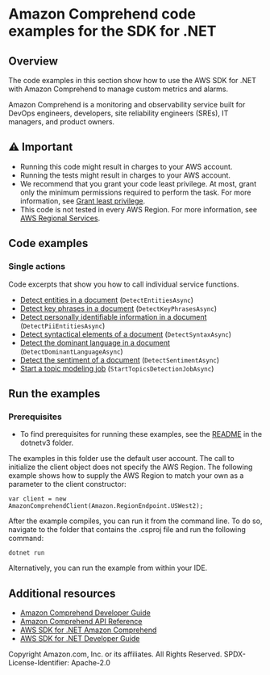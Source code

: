 # Amazon Comprehend code examples for the SDK for .NET

## Overview
The code examples in this section show how to use the AWS SDK for .NET with Amazon Comprehend to manage custom metrics and alarms.

Amazon Comprehend is a monitoring and observability service built for DevOps engineers, developers, site reliability engineers (SREs), IT managers, and product owners.

## ⚠️ Important
* Running this code might result in charges to your AWS account.
* Running the tests might result in charges to your AWS account.
* We recommend that you grant your code least privilege. At most, grant only the minimum permissions required to perform the task. For more information, see [Grant least privilege](https://docs.aws.amazon.com/IAM/latest/UserGuide/best-practices.html#grant-least-privilege).
* This code is not tested in every AWS Region. For more information, see [AWS Regional Services](https://aws.amazon.com/about-aws/global-infrastructure/regional-product-services).

## Code examples

### Single actions
Code excerpts that show you how to call individual service functions.

* [Detect entities in a document](DetectEntitiesExample/DetectEntitiesExample/DetectEntities.cs) (`DetectEntitiesAsync`)
* [Detect key phrases in a document](DetectKeyPhraseExample/DetectKeyPhraseExample/DetectKeyPhrase.cs) (`DetectKeyPhrasesAsync`)
* [Detect personally identifiable information in a document](DetectingPIIExample/DetectingPIIExample/DetectingPII.cs) (`DetectPiiEntitiesAsync`)
* [Detect syntactical elements of a document](DetectingSyntaxExample/DetectingSyntaxExample/DetectingSyntax.cs) (`DetectSyntaxAsync`)
* [Detect the dominant language in a document](DetectDominantLanguageExample/DetectDominantLanguageExample/DetectDominantLanguage.cs) (`DetectDominantLanguageAsync`)
* [Detect the sentiment of a document](DetectSentimentExample/DetectSentimentExample/DetectSentiment.cs) (`DetectSentimentAsync`)
* [Start a topic modeling job](TopicModelingExample/TopicModelingExample/TopicModeling.cs) (`StartTopicsDetectionJobAsync`)

## Run the examples

### Prerequisites
* To find prerequisites for running these examples, see the
  [README](../README.md#Prerequisites) in the dotnetv3 folder.

The examples in this folder use the default user account. The call to
initialize the client object does not specify the AWS Region. The following
example shows how to supply the AWS Region to match your own as a
parameter to the client constructor:

```
var client = new AmazonComprehendClient(Amazon.RegionEndpoint.USWest2);
```

After the example compiles, you can run it from the command line. To do so,
navigate to the folder that contains the .csproj file and run the following
command:

```
dotnet run
```

Alternatively, you can run the example from within your IDE.

## Additional resources
* [Amazon Comprehend Developer Guide](https://docs.aws.amazon.com/comprehend/latest/dg/index.html)
* [Amazon Comprehend API Reference](https://docs.aws.amazon.com/comprehend/latest/dg/API_Reference.html)
* [AWS SDK for .NET Amazon Comprehend](https://docs.aws.amazon.com/sdkfornet/v3/apidocs/items/Comprehend/NComprehend.html)
* [AWS SDK for .NET Developer Guide](https://docs.aws.amazon.com/sdk-for-net/v3/developer-guide/welcome.html)

Copyright Amazon.com, Inc. or its affiliates. All Rights Reserved. SPDX-License-Identifier: Apache-2.0